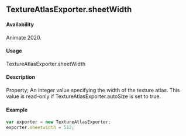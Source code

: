 ## TextureAtlasExporter.sheetWidth

#### Availability

Animate 2020.

#### Usage

TextureAtlasExporter.sheetWidth

#### Description

Property; An integer value specifying the width of the texture atlas. This value is read-only if TextureAtlasExporter.autoSize is set to true.

#### Example

``` javascript
var exporter = new TextureAtlasExporter;
exporter.sheetwidth = 512;
````